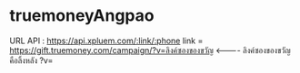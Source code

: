# truemoneyAngpao

URL API : https://api.xpluem.com/:link/:phone
link = https://gift.truemoney.com/campaign/?v=ลิงค์ซองของขวัญ  <---- ลิงค์ซองของขวัญคือลิ้งหลัง ?v=
